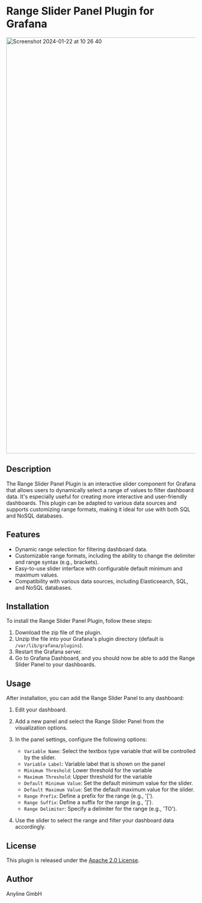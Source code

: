 # Range Slider Panel Plugin for Grafana

<img width="1105" alt="Screenshot 2024-01-22 at 10 26 40" src="https://github.com/Anyline/anyline-rangeslider-panel/assets/156062632/206268af-7a4c-4ebf-bf75-a607e0949db7">

## Description

The Range Slider Panel Plugin is an interactive slider component for Grafana that allows users to dynamically select a range of values to filter dashboard data. It's especially useful for creating more interactive and user-friendly dashboards. This plugin can be adapted to various data sources and supports customizing range formats, making it ideal for use with both SQL and NoSQL databases.

## Features

- Dynamic range selection for filtering dashboard data.
- Customizable range formats, including the ability to change the delimiter and range syntax (e.g., brackets).
- Easy-to-use slider interface with configurable default minimum and maximum values.
- Compatibility with various data sources, including Elasticsearch, SQL, and NoSQL databases.

## Installation

To install the Range Slider Panel Plugin, follow these steps:

1. Download the zip file of the plugin.
2. Unzip the file into your Grafana's plugin directory (default is `/var/lib/grafana/plugins`).
3. Restart the Grafana server.
4. Go to Grafana Dashboard, and you should now be able to add the Range Slider Panel to your dashboards.

## Usage

After installation, you can add the Range Slider Panel to any dashboard:

1. Edit your dashboard.
2. Add a new panel and select the Range Slider Panel from the visualization options.
3. In the panel settings, configure the following options:

   - `Variable Name`: Select the textbox type variable that will be controlled by the slider.
   - `Variable Label`: Variable label that is shown on the panel 
   - `Minimum Threshold`: Lower threshold for the variable
   - `Maximum Threshold`: Upper threshold for the variable
   - `Default Minimum Value`: Set the default minimum value for the slider.
   - `Default Maximum Value`: Set the default maximum value for the slider.
   - `Range Prefix`: Define a prefix for the range (e.g., '[').
   - `Range Suffix`: Define a suffix for the range (e.g., ']').
   - `Range Delimiter`: Specify a delimiter for the range (e.g., 'TO').

4. Use the slider to select the range and filter your dashboard data accordingly.

## License

This plugin is released under the [Apache 2.0 License](https://github.com/Anyline/anyline-rangeslider-panel/blob/main/LICENSE).

## Author

Anyline GmbH

